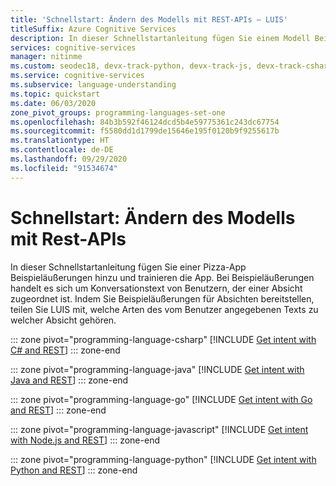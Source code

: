 ```yaml
---
title: 'Schnellstart: Ändern des Modells mit REST-APIs – LUIS'
titleSuffix: Azure Cognitive Services
description: In dieser Schnellstartanleitung fügen Sie einem Modell Beispieläußerungen hinzu, um es zu ändern, und trainieren die App.
services: cognitive-services
manager: nitinme
ms.custom: seodec18, devx-track-python, devx-track-js, devx-track-csharp
ms.service: cognitive-services
ms.subservice: language-understanding
ms.topic: quickstart
ms.date: 06/03/2020
zone_pivot_groups: programming-languages-set-one
ms.openlocfilehash: 84b3b592f46124dcd5b4e59775361c243dc67754
ms.sourcegitcommit: f5580dd1d1799de15646e195f0120b9f9255617b
ms.translationtype: HT
ms.contentlocale: de-DE
ms.lasthandoff: 09/29/2020
ms.locfileid: "91534674"
---
```

# <a name="quickstart-change-model-with-rest-apis"></a>Schnellstart: Ändern des Modells mit Rest-APIs

In dieser Schnellstartanleitung fügen Sie einer Pizza-App Beispieläußerungen hinzu und trainieren die App. Bei Beispieläußerungen handelt es sich um Konversationstext von Benutzern, der einer Absicht zugeordnet ist. Indem Sie Beispieläußerungen für Absichten bereitstellen, teilen Sie LUIS mit, welche Arten des vom Benutzer angegebenen Texts zu welcher Absicht gehören.

::: zone pivot="programming-language-csharp"
[!INCLUDE [Get intent with C# and REST](./includes/get-started-get-model-rest-csharp.md)]
::: zone-end

::: zone pivot="programming-language-java"
[!INCLUDE [Get intent with Java and REST](./includes/get-started-get-model-rest-java.md)]
::: zone-end

::: zone pivot="programming-language-go"
[!INCLUDE [Get intent with Go and REST](./includes/get-started-get-model-rest-go.md)]
::: zone-end

::: zone pivot="programming-language-javascript"
[!INCLUDE [Get intent with Node.js and REST](./includes/get-started-get-model-rest-nodejs.md)]
::: zone-end

::: zone pivot="programming-language-python"
[!INCLUDE [Get intent with Python and REST](./includes/get-started-get-model-rest-python.md)]
::: zone-end
